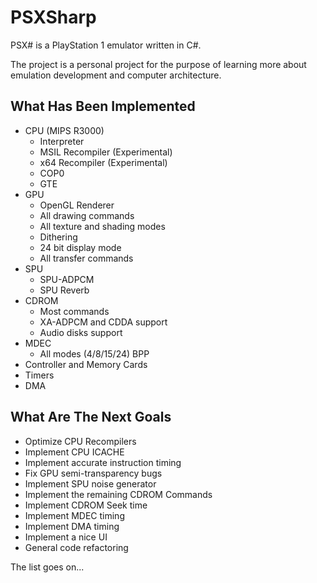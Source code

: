 # PSXSharp

PSX# is a PlayStation 1 emulator written in C#.

The project is a personal project for the purpose of learning more about emulation development and computer architecture.

## What Has Been Implemented

- CPU (MIPS R3000)
  - Interpreter
  - MSIL Recompiler (Experimental)
  - x64 Recompiler (Experimental)
  - COP0 
  - GTE
- GPU
  - OpenGL Renderer
  - All drawing commands
  - All texture and shading modes
  - Dithering
  - 24 bit display mode 
  - All transfer commands
- SPU
  - SPU-ADPCM
  - SPU Reverb
- CDROM
  - Most commands
  - XA-ADPCM and CDDA support
  - Audio disks support
- MDEC
  - All modes (4/8/15/24) BPP
- Controller and Memory Cards
- Timers
- DMA

## What Are The Next Goals 
- Optimize CPU Recompilers
- Implement CPU ICACHE
- Implement accurate instruction timing
- Fix GPU semi-transparency bugs
- Implement SPU noise generator 
- Implement the remaining CDROM Commands
- Implement CDROM Seek time
- Implement MDEC timing
- Implement DMA timing
- Implement a nice UI
- General code refactoring

The list goes on...




